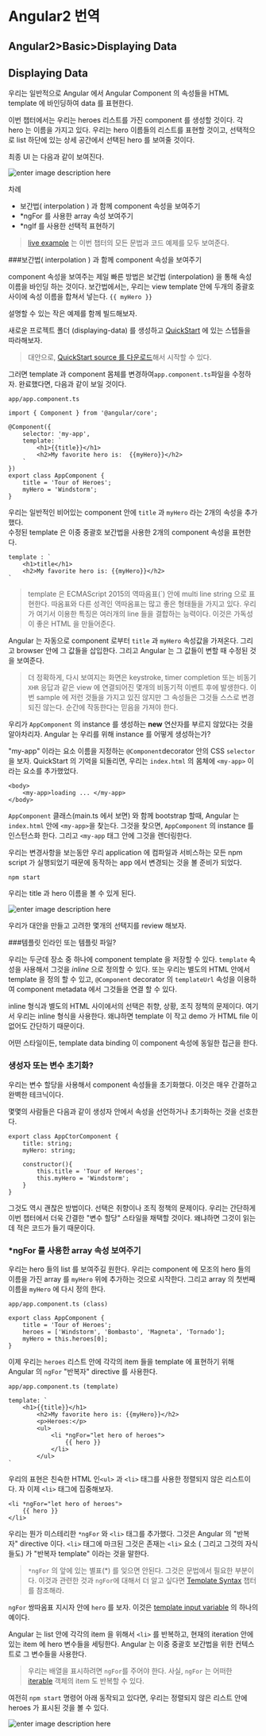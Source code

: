 Angular2 번역
===================

Angular2>Basic>Displaying Data
-------------

Displaying Data
--

우리는 일반적으로 Angular 에서 Angular Component 의 속성들을 HTML template 에 바인딩하여 data 를 표현한다.  

이번 챕터에서는 우리는 heroes 리스트를 가진 component 를 생성할 것이다. 각 hero 는 이름을 가지고 있다. 우리는 hero 이름들의 리스트를 표현할 것이고, 선택적으로 list 하단에 있는 상세 공간에서 선택된 hero 를 보여줄 것이다.

최종 UI 는 다음과 같이 보여진다.

![enter image description here](https://angular.io/resources/images/devguide/displaying-data/final.png)

차례

- 보간법( interpolation ) 과 함께 component 속성을 보여주기
- *ngFor 를 사용한 array 속성 보여주기
- *ngIf 를 사용한 선택적 표현하기

> [live example](https://angular.io/resources/live-examples/displaying-data/ts/plnkr.html) 는 이번 챕터의 모든 문법과 코드 예제를 모두 보여준다.

###보간법( interpolation ) 과 함께 component 속성을 보여주기

component 속성을 보여주는 제일 빠른 방법은 보간법 (interpolation) 을 통해 속성 이름을 바인딩 하는 것이다. 보간법에서는, 우리는 view template 안에 두개의 중괄호 사이에 속성 이름을 합쳐서 넣는다. `{{ myHero }}`

설명할 수 있는 작은 예제를 함께 빌드해보자.

새로운 프로젝트 폴더 (displaying-data) 를 생성하고 [QuickStart](https://angular.io/docs/ts/latest/quickstart.html) 에 있는 스텝들을 따라해보자.

> 대안으로, [QuickStart source 를 다운로드](https://github.com/angular/quickstart/blob/master/README.md)해서 시작할 수 있다.

그러면 template 과 component 몸체를 변경하여`app.component.ts`파일을 수정하자. 완료했다면, 다음과 같이 보일 것이다.

```
app/app.component.ts

import { Component } from '@angular/core';

@Component({
	selector: 'my-app',
	template: `
		<h1>{{title}}</h1>
		<h2>My favorite hero is:  {{myHero}}</h2>
	`
})
export class AppComponent {
	title = 'Tour of Heroes';
	myHero = 'Windstorm';
}
```

우리는 일반적인 비어있는 component 안에 `title` 과 `myHero` 라는 2개의 속성을 추가했다.   
수정된 template 은 이중 중괄호 보간법을 사용한 2개의 component  속성을 표현한다.

```
template : `
	<h1>title</h1>
	<h2>My favorite hero is: {{myHero}}</h2>
`
```
>template 은 ECMAScript 2015의 역따옴표(`) 안에 multi line string 으로 표현한다. 따옴표와 다른 성격인 역따옴표는 많고 좋은 형태들을 가지고 있다. 우리가 여기서 이용한 특징은 여러개의 line 들을 결합하는 능력이다.  이것은 가독성이 좋은 HTML 을 만들어준다.

Angular 는 자동으로 component 로부터 `title` 과 `myHero` 속성값을 가져온다. 그리고 browser 안에 그 값들을 삽입한다. 그리고 Angular 는 그 값들이 변할 때 수정된 것을 보여준다.

>더 정확하게, 다시 보여지는 화면은 keystroke, timer completion 또는 비동기 `XHR` 응답과 같은 view 에 연결되어진 몇개의 비동기적 이벤트 후에 발생한다. 이번 sample 에 저런 것들을 가지고 있진 않지만 그 속성들은 그것들 스스로 변경되진 않는다. 순간에 작동한다는 믿음을 가져야 한다.

우리가 `AppComponent` 의 instance 를 생성하는 **new** 연산자를 부르지 않았다는 것을 알아차리자. Angular 는 우리를 위해 instance 를 어떻게 생성하는가?

"my-app" 이라는 요소 이름을 지정하는 `@Component`decorator 안의 CSS `selector`을 보자. QuickStart 의 기억을 되돌리면, 우리는 `index.html` 의 몸체에 `<my-app>` 이라는 요소를 추가했었다.

```
<body>
	<my-app>loading ... </my-app>
</body>
```

`AppComponent` 클래스(main.ts 에서 보면) 와 함께 bootstrap 할때, Angular 는 `index.html` 안에 `<my-app>`을 찾는다.  그것을 찾으면, `AppComponent` 의 instance 를 인스턴스화 한다. 그리고 `<my-app` 태그 안에 그것을 렌더링한다.

우리는 변경사항을 보는동안 우리 application 에 컴파일과 서비스하는 모든 npm script 가 실행되었기 때문에 동작하는 app 에서 변경되는 것을 볼 준비가 되었다.

```
npm start
```

우리는 title 과 hero 이름을 볼 수 있게 된다.

![enter image description here](https://angular.io/resources/images/devguide/displaying-data/title-and-hero.png)

우리가 대안을 만들고 고려한 몇개의 선택지를 review 해보자.

###템플릿 인라인 또는 템플릿 파일?

우리는 두군데 장소 중 하나에 component template 을 저장할 수 있다. `template` 속성을 사용해서 그것을 *inline* 으로 정의할 수 있다.  또는 우리는 별도의 HTML 안에서 template 을 정의 할 수 있고, `@Component` decorator 의 `templateUrl` 속성을 이용하여 component metadata 에서 그것들을 연결 할 수 있다.

inline 형식과 별도의 HTML 사이에서의 선택은 취향, 상황, 조직 정책의 문제이다. 여기서 우리는 inline 형식을 사용한다. 왜냐하면 template 이 작고 demo 가 HTML file 이 없어도 간단하기 때문이다.

어떤 스타일이든, template data binding 이 component 속성에 동일한 접근을 한다.

### 생성자 또는 변수 초기화?

우리는 변수 할당을 사용해서 component 속성들을 초기화했다. 이것은 매우 간결하고 완벽한 테크닉이다.

몇몇의 사람들은 다음과 같이 생성자 안에서 속성을 선언하거나 초기화하는 것을 선호한다.

```
export class AppCtorComponent {
	title: string;
	myHero: string;

	constructor(){
		this.title = 'Tour of Heroes';
		this.myHero = 'Windstorm';
	}
}
```
그것도 역시 괜찮은 방법이다. 선택은 취향이나 조직 정책의 문제이다. 우리는 간단하게 이번 챕터에서 더욱 간결한 "변수 할당" 스타일을 채택할 것이다. 왜냐하면 그것이 읽는데 적은 코드가 들기 때문이다.

### *ngFor 를 사용한 array 속성 보여주기

우리는 hero 들의 list 를 보여주길 원한다. 우리는 component 에 모조의 hero 들의 이름을 가진 array 를 `myHero` 위에 추가하는 것으로 시작한다.  그리고 array 의 첫번째 이름을 `myHero` 에 다시 정의 한다.

```
app/app.component.ts (class)

export class AppComponent {
	title = 'Tour of Heroes';
	heroes = ['Windstorm', 'Bombasto', 'Magneta', 'Tornado'];
	myHero = this.heroes[0];
}
```

이제 우리는 `heroes` 리스트 안에 각각의 item 들을 template 에 표현하기 위해 Angular 의 `ngFor` "반복자" directive 를 사용한다.

```
app/app.component.ts (template)

template: `
	<h1>{{title}}</h1>
		<h2>My favorite hero is: {{myHero}}</h2>
		<p>Heroes:</p>
		<ul>
			<li *ngFor="let hero of heroes">
				{{ hero }}
			</li>
		</ul>
`
```
우리의 표현은  친숙한 HTML 인`<ul>` 과 `<li>` 태그를 사용한 정렬되지 않은 리스트이다. 자 이제 `<li>` 태그에 집중해보자.

```
<li *ngFor="let hero of heroes">
	{{ hero }}
</li>
```

우리는 뭔가 미스테리한 `*ngFor` 와 `<li>` 태그를 추가했다. 그것은 Angular 의 "반복자" directive 이다. `<li>` 태그에 마크된 그것은 존재는 `<li>` 요소 ( 그리고 그것의 자식들도) 가 "반복자 template" 이라는 것을 말한다.

> `*ngFor` 의 앞에 있는 별표(*) 를 잊으면 안된다. 그것은 문법에서 필요한 부분이다. 이것과 관련한 것과 `ngFor`에 대해서 더 알고 싶다면 [Template Syntax](https://angular.io/docs/ts/latest/guide/template-syntax.html#ngFor) 챕터를 참조해라.

`ngFor` 쌍따옴표 지시자 안에 `hero` 를 보자. 이것은 [template input variable](https://angular.io/docs/ts/latest/guide/template-syntax.html#ngForMicrosyntax) 의 하나의 예이다.

Angular 는 list 안에 각각의 item 을 위해서 `<li>` 를 반복하고, 현재의 iteration 안에 있는 item 에 hero 변수들을 세팅한다. Angular 는 이중 중괄호 보간법을 위한 컨텍스트로 그 변수들을 사용한다.

>우리는 배열을 표시하려면 `ngFor`를 주어야 한다. 사실, `ngFor` 는 어떠한 [iterable](https://developer.mozilla.org/en-US/docs/Web/JavaScript/Reference/Iteration_protocols) 객체의 item 도 반복할 수 있다.

여전히 `npm start` 명령어 아래 동작되고 있다면, 우리는 정렬되지 않은 리스트 안에 heroes 가 표시된 것을 볼 수 있다.

![enter image description here](https://angular.io/resources/images/devguide/displaying-data/hero-names-list.png)
